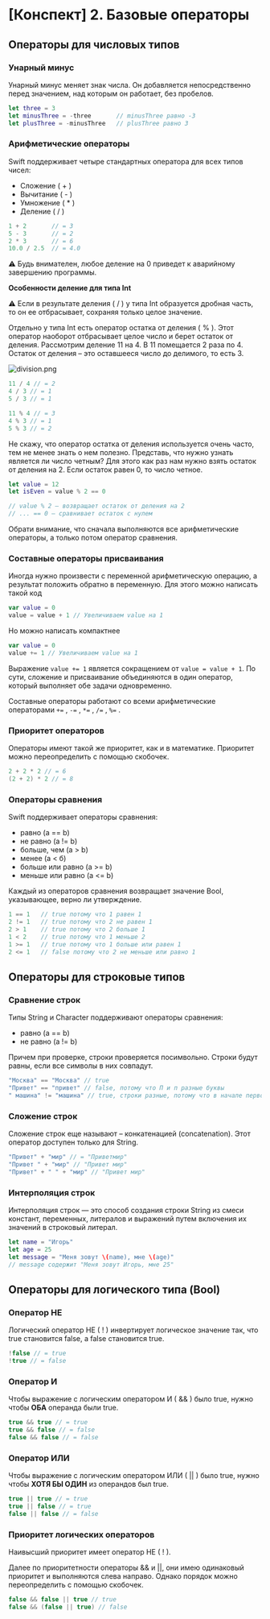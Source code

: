 # [Конспект] 2. Базовые операторы

## Операторы для числовых типов

### Унарный минус

Унарный минус меняет знак числа. Он добавляется непосредственно перед значением, над которым он работает, без пробелов.

```swift
let three = 3
let minusThree = -three       // minusThree равно -3
let plusThree = -minusThree   // plusThree равно 3
```

### Арифметические операторы

Swift поддерживает четыре стандартных оператора для всех типов чисел:

- Сложение ( + )
- Вычитание ( - )
- Умножение ( * )
- Деление ( / )

```swift
1 + 2       // = 3
5 - 3       // = 2
2 * 3       // = 6
10.0 / 2.5  // = 4.0
```

⚠️ Будь внимателен, любое деление на 0 приведет к аварийному завершению программы.

**Особенности деление для типа Int**

⚠️ Если в результате деления ( / ) у типа Int образуется дробная часть, то он ее отбрасывает, сохраняя только целое значение.

Отдельно у типа Int есть оператор остатка от деления ( % ). Этот оператор наоборот отбрасывает целое число и берет остаток от деления. Рассмотрим деление 11 на 4. В 11 помещается 2 раза по 4. Остаток от деления – это оставшееся число до делимого, то есть 3.

![division.png](division)

```swift
11 / 4 // = 2
4 / 3 // = 1
5 / 3 // = 1

11 % 4 // = 3
4 % 3 // = 1
5 % 3 // = 2
```

Не скажу, что оператор остатка от деления используется очень часто, тем не менее знать о нем полезно. Представь, что нужно узнать является ли число четным? Для этого как раз нам нужно взять остаток от деления на 2. Если остаток равен 0, то число четное.

```swift
let value = 12
let isEven = value % 2 == 0

// value % 2 – возвращает остаток от деления на 2
// ... == 0 – сравнивает остаток с нулем
```

Обрати внимание, что сначала выполняются все арифметические операторы, а только потом оператор сравнения.

### Составные операторы присваивания

Иногда нужно произвести с переменной арифметическую операцию, а результат положить обратно в переменную. Для этого можно написать такой код

```swift
var value = 0
value = value + 1 // Увеличиваем value на 1
```

Но можно написать компактнее

```swift
var value = 0
value += 1 // Увеличиваем value на 1
```

Выражение `value += 1` является сокращением от `value = value + 1`. По сути, сложение и присваивание объединяются в один оператор, который выполняет обе задачи одновременно.

Составные операторы работают со всеми арифметические операторами `+=` , `-=` , `*=` , `/=` , `%=` .

### Приоритет операторов

Операторы имеют такой же приоритет, как и в математике. Приоритет можно переопределить с помощью скобочек.

```swift
2 + 2 * 2 // = 6
(2 + 2) * 2 // = 8
```

### Операторы сравнения

Swift поддерживает операторы сравнения:

- равно (а == b)
- не равно (a != b)
- больше, чем (a > b)
- менее (а < б)
- больше или равно (a >= b)
- меньше или равно (a <= b)

Каждый из операторов сравнения возвращает значение Bool, указывающее, верно ли утверждение.

```swift
1 == 1   // true потому что 1 равен 1
2 != 1   // true потому что 2 не равен 1
2 > 1    // true потому что 2 больше 1
1 < 2    // true потому что 1 меньше 2
1 >= 1   // true потому что 1 больше или равен 1
2 <= 1   // false потому что 2 не меньше или равно 1
```

## Операторы для строковые типов

### Сравнение строк

Типы String и Character поддерживают операторы сравнения:

- равно (a == b)
- не равно (a != b)

Причем при проверке, строки проверяется посимвольно. Строки будут равны, если все символы в них совпадут.

```swift
"Москва" == "Москва" // true
"Привет" == "привет" // false, потому что П и п разные буквы
" машина" != "машина" // true, строки разные, потому что в начале первой строки дополнительный пробел
```

### Сложение строк

Сложение строк еще называют – конкатенацией (concatenation). Этот оператор доступен только для String. 

```swift
"Привет" + "мир" // = "Приветмир"
"Привет " + "мир" // "Привет мир"
"Привет" + " " + "мир" // "Привет мир"
```

### Интерполяция строк

Интерполяция строк — это способ создания строки String из смеси констант, переменных, литералов и выражений путем включения их значений в строковый литерал.

```swift
let name = "Игорь"
let age = 25
let message = "Меня зовут \(name), мне \(age)"
// message содержит "Меня зовут Игорь, мне 25"
```

## Операторы для логического типа (Bool)

### Оператор НЕ

Логический оператор НЕ ( ! ) инвертирует логическое значение так, что true становится false, а false становится true.

```swift
!false // = true
!true // = false
```

### Оператор И

Чтобы выражение с логическим оператором И ( && ) было true, нужно чтобы **ОБА** операнда были true.

```swift
true && true // = true
true && false // = false
false && false // = false
```

### Оператор ИЛИ

Чтобы выражение с логическим оператором ИЛИ ( || ) было true, нужно чтобы **ХОТЯ БЫ ОДИН** из операндов был true.

```swift
true || true // = true
true || false // = true
false || false // = false
```

### Приоритет логических операторов

Наивысший приоритет имеет оператор НЕ ( ! ).

Далее по приоритетности операторы && и ||, они имею одинаковый приоритет и выполняются слева направо. Однако порядок можно переопределить с помощью скобочек.

```swift
false && false || true // true
false && (false || true) // false
```
